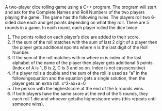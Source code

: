 A two-player dice rolling game using a C++ program. The program will
start and ask for the Complete Names and Roll Numbers of the two players playing the game. The
game has the following rules.
The players roll two 6-sided dice each and get points depending on what they roll. There are 5 rounds
in a game. In each round, each player rolled the dice twice.

1. The points rolled on each player’s dice are added to their score.
2. If the sum of the roll matches with the sum of last 2 digit of a player then the player gets
additional npoints where n is the last digit of the Roll Number.
3. If the sum of the roll matches with m where m is index of the last alphabet of the name of
the player then player gets additional 5 points. (Index of A is 1, B is 2, C is 3 and so on. Index is
not casesensitive)
4. If a player rolls a double and the sum of the roll is used as “a” in the followingequation and the
equation gets a single solution, then the player gets an extra roll.
x^2-ax+a=0
5. The person with the highestscore at the end of the 5 rounds wins.
6. If both players have the same score at the end of the 5 rounds, they each roll 1 die and
whoever getsthe highestscore wins (this repeats until someone wins).
